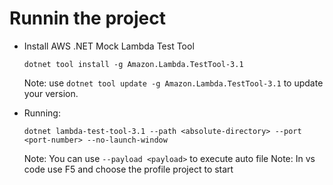 # Runnin the project

* Install AWS .NET Mock Lambda Test Tool

    ```shell
    dotnet tool install -g Amazon.Lambda.TestTool-3.1
    ```
	
	Note: use `dotnet tool update -g Amazon.Lambda.TestTool-3.1` to update your version.

* Running:

    ```shell
    dotnet lambda-test-tool-3.1 --path <absolute-directory> --port <port-number> --no-launch-window 
    ```

    Note: You can use `--payload <payload>` to execute auto file
	Note: In vs code use F5 and choose the profile project to start